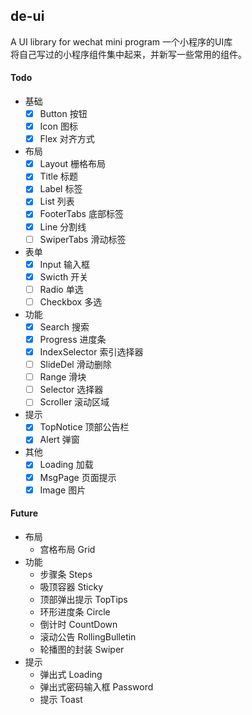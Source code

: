 ## de-ui
A UI library for wechat mini program 
一个小程序的UI库  
将自己写过的小程序组件集中起来，并新写一些常用的组件。

#### Todo

- 基础
    - [x] Button 按钮
    - [x] Icon 图标
    - [x] Flex 对齐方式
- 布局
    - [x] Layout 栅格布局
    - [x] Title 标题
    - [x] Label 标签
    - [x] List 列表
    - [x] FooterTabs 底部标签
    - [x] Line 分割线
    - [ ] SwiperTabs 滑动标签
- 表单
    - [x] Input 输入框
    - [x] Swicth 开关
    - [ ] Radio 单选
    - [ ] Checkbox 多选
- 功能
    - [x] Search 搜索
    - [x] Progress 进度条
    - [x] IndexSelector 索引选择器
    - [ ] SlideDel 滑动删除
    - [ ] Range 滑块
    - [ ] Selector 选择器
    - [ ] Scroller 滚动区域
- 提示
    - [x] TopNotice 顶部公告栏
    - [x] Alert 弹窗
- 其他
    - [x] Loading 加载
    - [x] MsgPage 页面提示
    - [x] Image 图片

#### Future
- 布局
    - 宫格布局 Grid
- 功能
    - 步骤条 Steps
    - 吸顶容器 Sticky
    - 顶部弹出提示 TopTips
    - 环形进度条 Circle
    - 倒计时 CountDown
    - 滚动公告 RollingBulletin
    - 轮播图的封装 Swiper
- 提示
    - 弹出式 Loading
    - 弹出式密码输入框 Password
    - 提示 Toast
